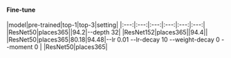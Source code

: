 #### Fine-tune
|model|pre-trained|top-1|top-3|setting|
|:---:|:---:|:---:|:---:|:---:|:---:|
|ResNet50|places365||94.2|--depth 32|
|ResNet152|places365||94.4||
|ResNet50|places365|80.18|94.48|--lr 0.01 --lr-decay 10 --weight-decay 0 --moment 0 |
|ResNet50|places365|